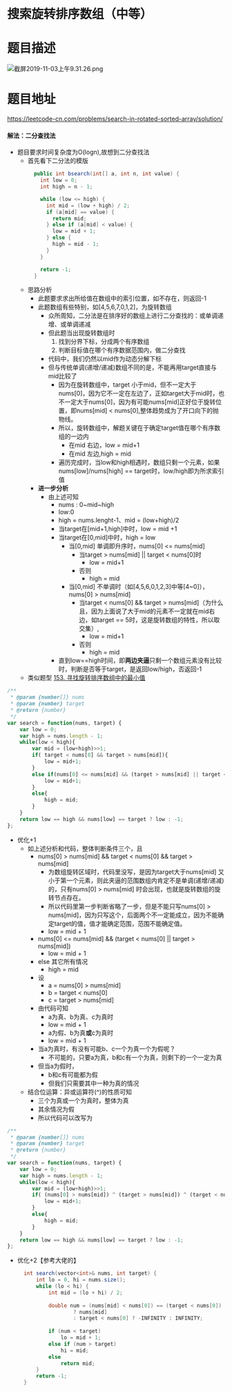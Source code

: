 # 搜索旋转排序数组（中等）
# 题目描述
![截屏2019-11-03上午9.31.26.png](https://pic.leetcode-cn.com/4623b2238fd545c70b7c07c4e75a2ab1920ca0c9120af280727db209814c3885-%E6%88%AA%E5%B1%8F2019-11-03%E4%B8%8A%E5%8D%889.31.26.png)
# 题目地址
<https://leetcode-cn.com/problems/search-in-rotated-sorted-array/solution/>
#### 解法：二分查找法
+ 题目要求时间复杂度为O(logn),故想到二分查找法
  + 首先看下二分法的模版
    ```java
      public int bsearch(int[] a, int n, int value) {
        int low = 0;
        int high = n - 1;

        while (low <= high) {
          int mid = (low + high) / 2;
          if (a[mid] == value) {
            return mid;
          } else if (a[mid] < value) {
            low = mid + 1;
          } else {
            high = mid - 1;
          }
        }

        return -1;
      }
      ```
  + 思路分析
    + 此题要求求出所给值在数组中的索引位置，如不存在，则返回-1
    + 此题数组有些特别，如[4,5,6,7,0,1,2]，为旋转数组
      + 众所周知，二分法是在排序好的数组上进行二分查找的：或单调递增、或单调递减
      + 但此题当出现旋转数组时
        1. 找到分界下标，分成两个有序数组
        2. 判断目标值在哪个有序数据范围内，做二分查找
      + 代码中，我们仍然以mid作为动态分解下标
      + 但与传统单调(递增/递减)数组不同的是，不能再用target直接与mid比较了
        + 因为在旋转数组中，target 小于mid，但不一定大于nums[0]，因为它不一定在左边了，正如target大于mid时，也不一定大于nums[0]，因为有可能nums[mid]正好位于旋转位置，即nums[mid] < nums[0],整体趋势成为了开口向下的抛物线。
        + 所以，旋转数组中，解题关键在于确定target值在哪个有序数组的一边内
          + 在mid 右边，low = mid+1
          + 在mid 左边,high = mid 
        + 遍历完成时，当low和high相遇时，数组只剩一个元素，如果nums[low]/nums[high]  == target时，low/high即为所求索引值
    + **进一步分析**
      + 由上述可知
        + nums : 0~mid~high
        + low:0
        + high = nums.lenght-1、mid = (low+high)/2 
        + 当target在[mid+1,high]中时，low = mid +1
        + 当target在[0,mid]中时，high = low
          + 当[0,mid] 单调即升序时，nums[0] <= nums[mid] 
            + 当target > nums[mid] || target < nums[0]时
              + low = mid+1
            + 否则
              + high = mid
          + 当[0,mid] 不单调时（如[4,5,6,0,1,2,3]中等[4~0]），nums[0] > nums[mid]
            + 当target < nums[0] && target > nums[mid]（为什么且，因为上面说了大于mid的元素不一定就在mid右边，如target == 5时，这是旋转数组的特性，所以取交集）,
              + low = mid+1
            + 否则
              + high = mid  
        + 直到low==high时间，即**两边夹逼**只剩一个数组元素没有比较时，判断是否等于target，是返回low/high，否返回-1
  + 类似题型
    [153. 寻找旋转排序数组中的最小值](https://leetcode-cn.com/problems/find-minimum-in-rotated-sorted-array/solution/153-xun-zhao-xuan-zhuan-pai-xu-shu-zu-zhong-de-z-4/)   
```javascript
/**
 * @param {number[]} nums
 * @param {number} target
 * @return {number}
 */
var search = function(nums, target) {
    var low = 0;
    var high = nums.length - 1;
    while(low < high){
        var mid = (low+high)>>1;
        if( target < nums[0] && target > nums[mid]){
            low = mid+1;
        }
        else if(nums[0] <= nums[mid] && (target > nums[mid] || target < nums[0])) {
            low = mid+1;
        }
        else{
            high = mid;
        }
    }
    return low == high && nums[low] == target ? low : -1;
};
```
+ 优化+1
  + 如上述分析和代码，整体判断条件三个，且
    + nums[0] > nums[mid] && target < nums[0] && target > nums[mid]
      + 为数组旋转区域时，代码里没写，是因为target大于nums[mid] 又小于第一个元素，则此夹逼的范围数组内肯定不是单调(递增/递减)的，只有nums[0] > nums[mid] 时会出现，也就是旋转数组的旋转节点存在。
      + 所以代码里第一步判断省略了一步，但是不能只写nums[0] > nums[mid]，因为只写这个，后面两个不一定能成立，因为不能确定target的值，值才能确定范围，范围不能确定值。
      + low = mid + 1 
    + nums[0] <= nums[mid] && (target < nums[0] || target > nums[mid])
      + low = mid + 1 
    + else 其它所有情况 
      + high = mid 
    + 设
      + a = nums[0] > nums[mid]
      + b = target < nums[0]
      + c = target > nums[mid]
    + 由代码可知
      +  a为真、b为真、c为真时
        + low = mid + 1  
      +  a为假、b为真**或**c为真时
        + low = mid + 1  
    + 当a为真时，有没有可能b、c一个为真一个为假呢？
      + 不可能的，只要a为真，b和c有一个为真，则剩下的一个一定为真 
    + 但当a为假时，
      + b和c有可能都为假
      + 但我们只需要其中一种为真的情况
  + 结合位运算：异或运算符(^)的性质可知
    + 三个为真或一个为真时，整体为真
    + 其余情况为假
    + 所以代码可以改写为 
```javascript
/**
 * @param {number[]} nums
 * @param {number} target
 * @return {number}
 */
var search = function(nums, target) {
    var low = 0;
    var high = nums.length - 1;
    while(low < high){
        var mid = (low+high)>>1;
        if( (nums[0] > nums[mid]) ^ (target > nums[mid]) ^ (target < nums[0]) ) {
            low = mid+1;
        }
        else{
            high = mid;
        }
    }
    return low == high && nums[low] == target ? low : -1;
};
``` 
+ 优化+2【参考大佬的】 
  ```java
    int search(vector<int>& nums, int target) {
        int lo = 0, hi = nums.size();
        while (lo < hi) {
            int mid = (lo + hi) / 2;
            
            double num = (nums[mid] < nums[0]) == (target < nums[0])
                    ? nums[mid]
                    : target < nums[0] ? -INFINITY : INFINITY;
                    
            if (num < target)
                lo = mid + 1;
            else if (num > target)
                hi = mid;
            else
                return mid;
        }
        return -1;
    }
  ```